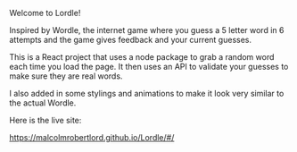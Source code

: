 Welcome to Lordle! 

Inspired by Wordle, the internet game where you guess a 5 letter word  in 6 attempts and the game gives  feedback and your current guesses.

This is a React project that uses a node package to grab a random word each time you load the page. It then uses an API to validate your guesses to make sure they are real words.

I also added in some stylings and animations to make it look very similar to the actual Wordle. 

Here is the live site:

https://malcolmrobertlord.github.io/Lordle/#/
